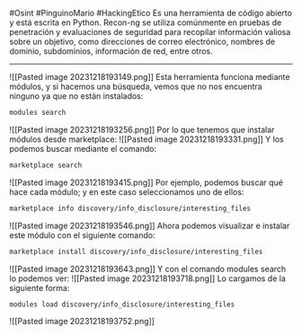 #Osint #PinguinoMario #HackingEtico 
Es una herramienta de código abierto y está escrita en Python. Recon-ng se utiliza comúnmente en pruebas de penetración y evaluaciones de seguridad para recopilar información valiosa sobre un objetivo, como direcciones de correo electrónico, nombres de dominio, subdominios, información de red, entre otros.

-----------

![[Pasted image 20231218193149.png]]
Esta herramienta funciona mediante módulos, y si hacemos una búsqueda, vemos que no nos encuentra ninguno ya que no están instalados:
```bash
modules search
```
![[Pasted image 20231218193256.png]]
Por lo que tenemos que instalar módulos desde marketplace:
![[Pasted image 20231218193331.png]]
Y los podemos buscar mediante el comando:
```bash
marketplace search
```
![[Pasted image 20231218193415.png]]
Por ejemplo, podemos buscar qué hace cada módulo; y en este caso seleccionamos uno de ellos:
```bash
marketplace info discovery/info_disclosure/interesting_files
```
![[Pasted image 20231218193546.png]]
Ahora podemos visualizar e instalar este módulo con el siguiente comando:
```bash
marketplace install discovery/info_disclosure/interesting_files
```
![[Pasted image 20231218193643.png]]
Y con el comando modules search lo podemos ver:
![[Pasted image 20231218193718.png]]
Lo cargamos de la siguiente forma:
```bash
modules load discovery/info_disclosure/interesting_files
```
![[Pasted image 20231218193752.png]]

